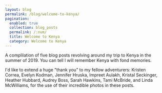 ```yaml
---
layout: blog
permalink: /blog/welcome-to-kenya/
pagination:
  enabled: true
  collection: blog_posts
  permalink: /:num/
  title: Welcome to Kenya
  category: Welcome to Kenya
---
```


A complilation of five blog posts revolving around my trip to Kenya in the summer of 2019. You can tell I will remember Kenya with fond memories.

I'd like to extend a huge "thank you" to my fellow adventurers: Kristen Correa, Evelyn Kodman, Jennifer Hruska, Impreet Aulakh, Kristal Seckinger, Heather Hubbard, Audrey Boss, Sarah Hawkins, Tami McBride, and Linda McWilliams, for the use of their incredible photos in these posts.

<br><br>
